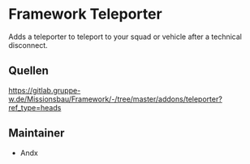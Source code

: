 # Framework Teleporter

Adds a teleporter to teleport to your squad or vehicle after a technical disconnect.

## Quellen

<https://gitlab.gruppe-w.de/Missionsbau/Framework/-/tree/master/addons/teleporter?ref_type=heads>

## Maintainer

- Andx
